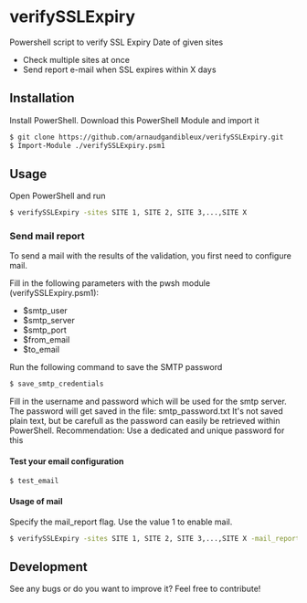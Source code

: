 # verifySSLExpiry

Powershell script to verify SSL Expiry Date of given sites
  - Check multiple sites at once
  - Send report e-mail when SSL expires within X days
  
## Installation

Install PowerShell.
Download this PowerShell Module and import it

```sh
$ git clone https://github.com/arnaudgandibleux/verifySSLExpiry.git
$ Import-Module ./verifySSLExpiry.psm1
```
## Usage

Open PowerShell and run

```sh
$ verifySSLExpiry -sites SITE 1, SITE 2, SITE 3,...,SITE X
```

### Send mail report

To send a mail with the results of the validation, you first need to configure mail.

Fill in the following parameters with the pwsh module (verifySSLExpiry.psm1):
* $smtp_user
* $smtp_server
* $smtp_port
* $from_email
* $to_email

Run the following command to save the SMTP password
```sh
$ save_smtp_credentials
```
Fill in the username and password which will be used for the smtp server. The password will get saved in the file: smtp_password.txt
It's not saved plain text, but be carefull as the password can easily be retrieved within PowerShell. Recommendation: Use a dedicated and unique password for this 

#### Test your email configuration
```sh
$ test_email
```

#### Usage of mail

Specify the mail_report flag. Use the value 1 to enable mail. 
```sh
$ verifySSLExpiry -sites SITE 1, SITE 2, SITE 3,...,SITE X -mail_report 1
```

## Development

See any bugs or do you want to improve it?
Feel free to contribute!

